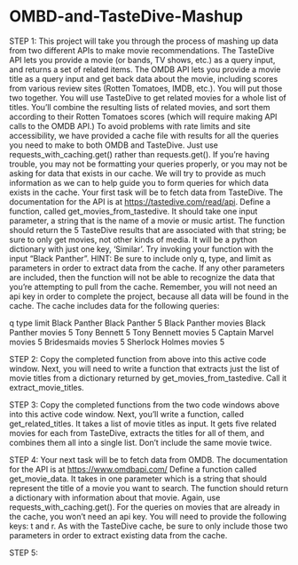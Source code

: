 # OMBD-and-TasteDive-Mashup

STEP 1:
This project will take you through the process of mashing up data from two different APIs to make movie recommendations. The TasteDive API lets you provide a movie (or bands, TV shows, etc.) as a query input, and returns a set of related items. The OMDB API lets you provide a movie title as a query input and get back data about the movie, including scores from various review sites (Rotten Tomatoes, IMDB, etc.).
You will put those two together. You will use TasteDive to get related movies for a whole list of titles. You’ll combine the resulting lists of related movies, and sort them according to their Rotten Tomatoes scores (which will require making API calls to the OMDB API.)
To avoid problems with rate limits and site accessibility, we have provided a cache file with results for all the queries you need to make to both OMDB and TasteDive. Just use requests_with_caching.get() rather than requests.get(). If you’re having trouble, you may not be formatting your queries properly, or you may not be asking for data that exists in our cache. We will try to provide as much information as we can to help guide you to form queries for which data exists in the cache.
Your first task will be to fetch data from TasteDive. The documentation for the API is at https://tastedive.com/read/api.
Define a function, called get_movies_from_tastedive. It should take one input parameter, a string that is the name of a movie or music artist. The function should return the 5 TasteDive results that are associated with that string; be sure to only get movies, not other kinds of media. It will be a python dictionary with just one key, ‘Similar’.
Try invoking your function with the input “Black Panther”.
HINT: Be sure to include only q, type, and limit as parameters in order to extract data from the cache. If any other parameters are included, then the function will not be able to recognize the data that you’re attempting to pull from the cache. Remember, you will not need an api key in order to complete the project, because all data will be found in the cache.
The cache includes data for the following queries:

q	type	limit
Black Panther	<omitted>	<omitted>
Black Panther	<omitted>	5
Black Panther	movies	<omitted>
Black Panther	movies	5
Tony Bennett	<omitted>	5
Tony Bennett	movies	5
Captain Marvel	movies	5
Bridesmaids	movies	5
Sherlock Holmes	movies	5

STEP 2:
Copy the completed function from above into this active code window. Next, you will need to write a function that extracts just the list of movie titles from a dictionary returned by get_movies_from_tastedive. Call it extract_movie_titles.

STEP 3:
Copy the completed functions from the two code windows above into this active code window. Next, you’ll write a function, called get_related_titles. It takes a list of movie titles as input. It gets five related movies for each from TasteDive, extracts the titles for all of them, and combines them all into a single list. Don’t include the same movie twice.

STEP 4:
Your next task will be to fetch data from OMDB. The documentation for the API is at https://www.omdbapi.com/
Define a function called get_movie_data. It takes in one parameter which is a string that should represent the title of a movie you want to search. The function should return a dictionary with information about that movie.
Again, use requests_with_caching.get(). For the queries on movies that are already in the cache, you won’t need an api key. You will need to provide the following keys: t and r. As with the TasteDive cache, be sure to only include those two parameters in order to extract existing data from the cache.


STEP 5:
